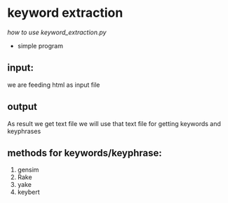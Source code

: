 # keyword extraction

*how to use keyword_extraction.py*

- simple program
 
## input:
we are feeding html as input file 

## output
As result we get text file we will use that text file for getting keywords and keyphrases
  
## methods for keywords/keyphrase:
1) gensim
2) Rake
3) yake
4) keybert



